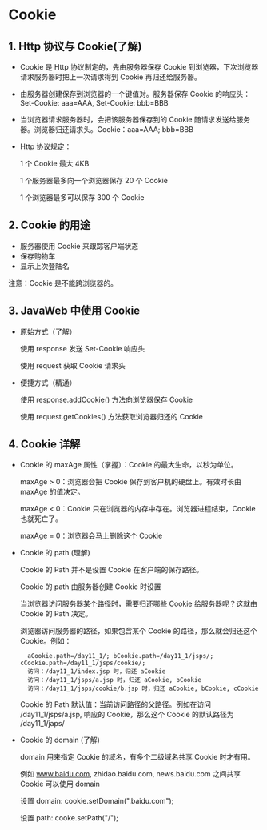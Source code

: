 # Cookie
## 1. Http 协议与 Cookie(了解)
* Cookie 是 Http 协议制定的，先由服务器保存 Cookie 到浏览器，下次浏览器请求服务器时把上一次请求得到 Cookie 再归还给服务器。
* 由服务器创建保存到浏览器的一个键值对。服务器保存 Cookie 的响应头：Set-Cookie: aaa=AAA, Set-Cookie: bbb=BBB 
* 当浏览器请求服务器时，会把该服务器保存到的 Cookie 随请求发送给服务器。浏览器归还请求头。Cookie：aaa=AAA; bbb=BBB
* Http 协议规定：

    1 个 Cookie 最大 4KB
    
    1 个服务器最多向一个浏览器保存 20 个 Cookie

    1 个浏览器最多可以保存 300 个 Cookie
## 2. Cookie 的用途
* 服务器使用 Cookie 来跟踪客户端状态
* 保存购物车
* 显示上次登陆名

注意：Cookie 是不能跨浏览器的。
## 3. JavaWeb 中使用 Cookie
* 原始方式（了解）

    使用 response 发送 Set-Cookie 响应头

    使用 request 获取 Cookie 请求头
* 便捷方式（精通）

    使用 response.addCookie() 方法向浏览器保存 Cookie

    使用 request.getCookies() 方法获取浏览器归还的 Cookie
## 4. Cookie 详解
* Cookie 的 maxAge 属性（掌握）：Cookie 的最大生命，以秒为单位。

    maxAge > 0：浏览器会把 Cookie 保存到客户机的硬盘上。有效时长由 maxAge 的值决定。

    maxAge < 0：Cookie 只在浏览器的内存中存在。浏览器进程结束，Cookie 也就死亡了。
    
    maxAge = 0：浏览器会马上删除这个 Cookie
* Cookie 的 path (理解)

    Cookie 的 Path 并不是设置 Cookie 在客户端的保存路径。

    Cookie 的 path 由服务器创建 Cookie 时设置

    当浏览器访问服务器某个路径时，需要归还哪些 Cookie 给服务器呢？这就由 Cookie 的 Path 决定。

    浏览器访问服务器的路径，如果包含某个 Cookie 的路径，那么就会归还这个 Cookie。例如：

        aCookie.path=/day11_1/; bCookie.path=/day11_1/jsps/; cCookie.path=/day11_1/jsps/cookie/;
        访问：/day11_1/index.jsp 时，归还 aCookie
        访问：/day11_1/jsps/a.jsp 时，归还 aCookie, bCookie
        访问：/day11_1/jsps/cookie/b.jsp 时，归还 aCookie, bCookie, cCookie

    Cookie 的 Path 默认值：当前访问路径的父路径。例如在访问 /day11_1/jsps/a.jsp, 响应的 Cookie，那么这个 Cookie 的默认路径为 /day11_1/japs/
* Cookie 的 domain (了解)

    domain 用来指定 Cookie 的域名，有多个二级域名共享 Cookie 时才有用。

    例如 www.baidu.com, zhidao.baidu.com, news.baidu.com 之间共享 Cookie 可以使用 domain

    设置 domain: cookie.setDomain(".baidu.com");

    设置 path: cooke.setPath("/");
